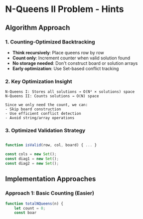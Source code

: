 # N-Queens II Problem - Hints

## Algorithm Approach

### 1. Counting-Optimized Backtracking
- **Think recursively**: Place queens row by row
- **Count only**: Increment counter when valid solution found
- **No storage needed**: Don't construct board or solution arrays
- **Early optimization**: Use Set-based conflict tracking

### 2. Key Optimization Insight
```
N-Queens I: Stores all solutions → O(N² × solutions) space
N-Queens II: Counts solutions → O(N) space

Since we only need the count, we can:
- Skip board construction
- Use efficient conflict detection
- Avoid string/array operations
```

### 3. Optimized Validation Strategy
```javascript

function isValid(row, col, board) { ... }

const cols = new Set();
const diag1 = new Set(); 
const diag2 = new Set(); 
```

## Implementation Approaches

### Approach 1: Basic Counting (Easier)
```javascript
function totalNQueens(n) {
    let count = 0;
    const boar